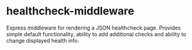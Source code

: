 # healthcheck-middleware
Express middleware for rendering a JSON healthcheck page. Provides simple default functionality, ability to add additional checks and ability to change displayed health info.
